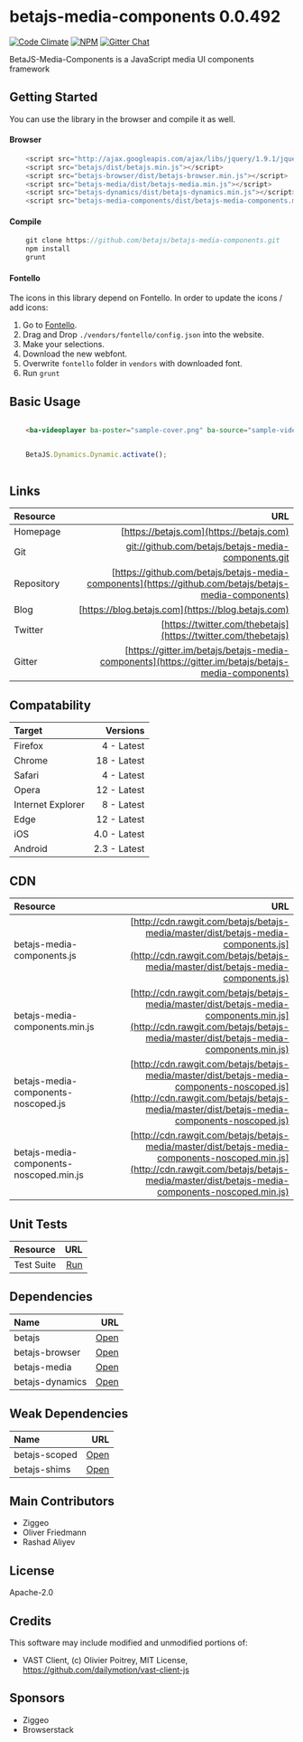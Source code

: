 # betajs-media-components 0.0.492
[![Code Climate](https://codeclimate.com/github/betajs/betajs-media-components/badges/gpa.svg)](https://codeclimate.com/github/betajs/betajs-media-components)
[![NPM](https://img.shields.io/npm/v/betajs-media-components.svg?style=flat)](https://www.npmjs.com/package/betajs-media-components)
[![Gitter Chat](https://badges.gitter.im/betajs/betajs-media-components.svg)](https://gitter.im/betajs/betajs-media-components)

BetaJS-Media-Components is a JavaScript media UI components framework



## Getting Started


You can use the library in the browser and compile it as well.

#### Browser

```javascript
	<script src="http://ajax.googleapis.com/ajax/libs/jquery/1.9.1/jquery.min.js"></script>
	<script src="betajs/dist/betajs.min.js"></script>
	<script src="betajs-browser/dist/betajs-browser.min.js"></script>
	<script src="betajs-media/dist/betajs-media.min.js"></script>
	<script src="betajs-dynamics/dist/betajs-dynamics.min.js"></script>
	<script src="betajs-media-components/dist/betajs-media-components.min.js"></script>
``` 

#### Compile

```javascript
	git clone https://github.com/betajs/betajs-media-components.git
	npm install
	grunt
```

#### Fontello

The icons in this library depend on Fontello. In order to update the icons / add icons:

1. Go to [Fontello](https://fontello.com).
2. Drag and Drop `./vendors/fontello/config.json` into the website.
3. Make your selections.
4. Download the new webfont.
5. Overwrite `fontello` folder in `vendors` with downloaded font.
6. Run `grunt`



## Basic Usage


```html

	<ba-videoplayer ba-poster="sample-cover.png" ba-source="sample-video.mp4" ba-theme="modern"></ba-videoplayer>
```

```js

    BetaJS.Dynamics.Dynamic.activate();
    
```



## Links
| Resource   | URL |
| :--------- | --: |
| Homepage   | [https://betajs.com](https://betajs.com) |
| Git        | [git://github.com/betajs/betajs-media-components.git](git://github.com/betajs/betajs-media-components.git) |
| Repository | [https://github.com/betajs/betajs-media-components](https://github.com/betajs/betajs-media-components) |
| Blog       | [https://blog.betajs.com](https://blog.betajs.com) | 
| Twitter    | [https://twitter.com/thebetajs](https://twitter.com/thebetajs) | 
| Gitter     | [https://gitter.im/betajs/betajs-media-components](https://gitter.im/betajs/betajs-media-components) | 



## Compatability
| Target | Versions |
| :----- | -------: |
| Firefox | 4 - Latest |
| Chrome | 18 - Latest |
| Safari | 4 - Latest |
| Opera | 12 - Latest |
| Internet Explorer | 8 - Latest |
| Edge | 12 - Latest |
| iOS | 4.0 - Latest |
| Android | 2.3 - Latest |


## CDN
| Resource | URL |
| :----- | -------: |
| betajs-media-components.js | [http://cdn.rawgit.com/betajs/betajs-media/master/dist/betajs-media-components.js](http://cdn.rawgit.com/betajs/betajs-media/master/dist/betajs-media-components.js) |
| betajs-media-components.min.js | [http://cdn.rawgit.com/betajs/betajs-media/master/dist/betajs-media-components.min.js](http://cdn.rawgit.com/betajs/betajs-media/master/dist/betajs-media-components.min.js) |
| betajs-media-components-noscoped.js | [http://cdn.rawgit.com/betajs/betajs-media/master/dist/betajs-media-components-noscoped.js](http://cdn.rawgit.com/betajs/betajs-media/master/dist/betajs-media-components-noscoped.js) |
| betajs-media-components-noscoped.min.js | [http://cdn.rawgit.com/betajs/betajs-media/master/dist/betajs-media-components-noscoped.min.js](http://cdn.rawgit.com/betajs/betajs-media/master/dist/betajs-media-components-noscoped.min.js) |


## Unit Tests
| Resource | URL |
| :----- | -------: |
| Test Suite | [Run](http://rawgit.com/betajs/betajs-media-components/master/tests/tests.html) |


## Dependencies
| Name | URL |
| :----- | -------: |
| betajs | [Open](https://github.com/betajs/betajs) |
| betajs-browser | [Open](https://github.com/betajs/betajs-browser) |
| betajs-media | [Open](https://github.com/betajs/betajs-media) |
| betajs-dynamics | [Open](https://github.com/betajs/betajs-dynamics) |


## Weak Dependencies
| Name | URL |
| :----- | -------: |
| betajs-scoped | [Open](https://github.com/betajs/betajs-scoped) |
| betajs-shims | [Open](https://github.com/betajs/betajs-shims) |


## Main Contributors

- Ziggeo
- Oliver Friedmann
- Rashad Aliyev

## License

Apache-2.0


## Credits

This software may include modified and unmodified portions of:
- VAST Client, (c) Olivier Poitrey, MIT License, https://github.com/dailymotion/vast-client-js




## Sponsors

- Ziggeo
- Browserstack


